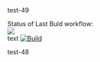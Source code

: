 test-49

Status of Last Buld workflow:<br>
<img src="https://github.com/zimimi/simple-python-flask/actions/workflows/pr-open.yml/badge.svg?"><br>
text
[![Build](https://github.com/zimimi/simple-python-flask/actions/workflows/pr-open.yml/badge.svg)](https://github.com/zimimi/simple-python-flask/actions/workflows/pr-open.yml)


test-48
